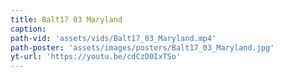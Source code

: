 ```yaml
---
title: Balt17 03 Maryland
caption:
path-vid: 'assets/vids/Balt17_03_Maryland.mp4'
path-poster: 'assets/images/posters/Balt17_03_Maryland.jpg'
yt-url: 'https://youtu.be/cdCzD0IxTSo'
---
```

